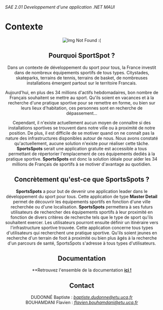 *SAE 2.01 Developpement d'une application .NET MAUI*
# Contexte
<center>
    <img src="https://demarchesadministratives.fr/images/actualites/2980/journee-nationale-du-sport-scolaire-2020-1.jpg" alt="Img Not Found :(")
</center>
    
## Pourquoi **SportSpot** ?

Dans un contexte de développement du sport pour tous, la France investit dans de nombreux équipements sportifs de tous types. Citystades, skateparks, terrains de tennis, terrains de basket, de nombreuses installations émergent partout sur le territoire Francais.

Aujourd'hui, en plus des 34 millions d'actifs hebdomadaires, bon nombre de Français souhaitent se mettre au sport. Qu'ils soient en vacances et à la recherche d'une pratique sportive pour se remettre en forme, ou bien sur leurs lieux d'habitation, ces personnes sont en recherche de dépassement...

Cependant, il n'existe actuellement aucun moyen de connaître si des installations sportives se trouvent dans notre ville ou à proximité de notre position. De plus, il est difficile de se motiver quand on ne connaît pas la nature des infrastructures disponibles autour de nous. Nous avons constaté qu'actuellement, aucune solution n'existe pour réaliser cette tâche. **SportsSpots** serait une application gratuite est accessible a tous permettant de répertorier l'emplacement de ces équipements dediés à la pratique sportive. **SportsSpots** est donc la solution idéale pour aider les 34 millions de Français de sportifs à se motiver d'avantage au quotidien.

## Concrètement qu'est-ce que SportsSpots ?

**SportsSpots** a pour but de devenir une application leader dans le développement du sport pour tous. Cette application de type **Master Detail** permet de découvrir les équipements sportifs en fonction d'une ville recherchée ou d'une localisation. **SportsSpots** permettera à ses futurs utilisateurs de rechercher des équipements sportifs à leur proximité en fonction de divers critères de recherche tels que le type de sport qu'ils souhaitent exercer. Les utilisateurs pourront ensuite définir un itinéraire vers l'infrastructure sportive trouvée. Cette application concerne tous types d'utilisateurs qui recherchent une pratique sportive. Qu'ils soient jeunes en recherche d'un terrain de foot à proximité ou bien plus âgés à la recherche d'un parcours de santé, SportsSpots s'adresse à tous types d'utilisateurs.

## Documentation 

**Retrouvez l'ensemble de la documentation  **[ici !](https://codefirst.iut.uca.fr/git/SportsSpot/SportsSpot/wiki/)**
    

## Contact
DUDONNÉ Baptiste : *baptiste.dudonne@etu.uca.fr*
<br>
BOUHAMDANI Flavien : *flavien.bouhamdani@etu.uca.fr*